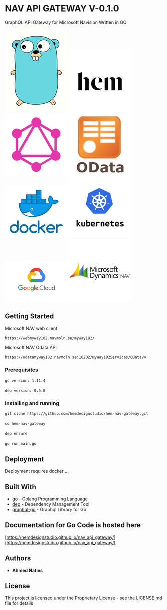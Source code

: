 # NAV API GATEWAY V-0.1.0

GraphQL API Gateway for Microsoft Navision Written in GO

![alt Golang](./res/go.png)
![alt Hem Design Studio](./res/hem.png)
![alt Hem GraphQl](./res/graphql.png)
![alt Odata](./res/odata.png)
![alt Docker](./res/docker.png)
![alt Kubernetes](./res/kubernetes.png)
![alt Google Cloud](./res/googlecloud.png)
![alt Microsoft Navision](./res/nav.png)

## Getting Started
Microsoft NAV web client
```
https://webmyway182.navmoln.se/myway182/
```

Microsoft NAV Odata API

```
https://odatamyway182.navmoln.se:18202/MyWay182Services/ODataV4
```

### Prerequisites


```
go version: 1.11.4

dep version: 0.5.0
```

### Installing and running

```
git clone https://github.com/hemdesignstudio/hem-nav-gateway.git

cd hem-nav-gateway

dep ensure

go run main.go
```

## Deployment

Deployment requires docker ...

## Built With

* [go](https://golang.org/) - Golang Programming Language
* [dep](https://github.com/golang/dep) - Dependency Management Tool
* [graphql-go](https://github.com/graphql-go/graphql) - Graphql Library for Go



## Documentation for Go Code is hosted here
[https://hemdesignstudio.github.io/nav_api_gateway/](https://hemdesignstudio.github.io/nav_api_gateway/)

## Authors

* **Ahmed Nafies** 
## License

This project is licensed under the Proprietary License - see the [LICENSE.md](LICENSE.md) file for details
